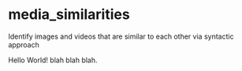 # media_similarities
Identify images and videos that are similar to each other via syntactic approach

Hello World!  blah blah blah.

